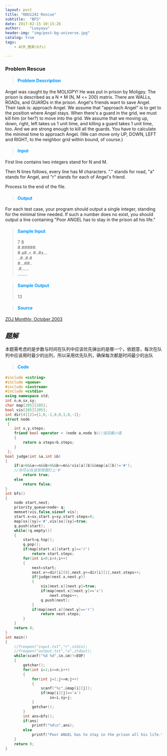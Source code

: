 ```yaml
---
layout: post 
title: "HDU1242 Rescue"
subtitle:  "BFS"
date: 2017-02-15 10:15:26
author:    "Luoyayu"
header-img: "img/post-bg-universe.jpg"
catalog: true
tags:
    - ACM_搜索(bfs)

---
```


###   Problem  <strong>Rescue</strong>  
 
>####  <font color="#0099ff">Problem Description </font>   
Angel was caught by the MOLIGPY! He was put in prison by Moligpy. The prison is described as a N * M (N, M <= 200) matrix. There are WALLs, ROADs, and GUARDs in the prison.
Angel's friends want to save Angel. Their task is: approach Angel. We assume that "approach Angel" is to get to the position where Angel stays. When there's a guard in the grid, we must kill him (or her?) to move into the grid. We assume that we moving up, down, right, left takes us 1 unit time, and killing a guard takes 1 unit time, too. And we are strong enough to kill all the guards.
You have to calculate the minimal time to approach Angel. (We can move only UP, DOWN, LEFT and RIGHT, to the neighbor grid within bound, of course.)

>####  <font color="#0099ff">Input </font>       
First line contains two integers stand for N and M.

Then N lines follows, every line has M characters. "." stands for road, "a" stands for Angel, and "r" stands for each of Angel's friend. 

Process to the end of the file.

>####  <font color="#0099ff">Output</font>   
For each test case, your program should output a single integer, standing for the minimal time needed. If such a number does no exist, you should output a line containing "Poor ANGEL has to stay in the prison all his life." 

>####  <font color="#0099ff">Sample Input</font>   
>7 8  
#.#####.  
#.a#..r. 
#..#x...  
..#..#.#  
#...##..  
.#......  
........  
 
>####  <font color="#0099ff">Sample Output</font>     
>13   

>####  <font color="#0099ff">Source</font>
[ZOJ Monthly, October 2003](http://acm.hdu.edu.cn/search.php?field=problem&key=ZOJ+Monthly%2C+October+2003&source=1&searchmode=source)

## *题解*
 本题需考虑的是步数与时间在队列中应该优先弹出的是哪一个，依题意，每次在队列中应该用时最少的出列，所以采用优先队列，确保每次都是时间最少的出队


>####  <font color="#0099ff">Code</font>

```cpp 
#include <cstring>
#include <queue>
#include <iostream>
#include <cstdio>
using namespace std;
int n,m,sx,sy;
char map[205][205];
bool vis[205][205];
int dir[4][2]={1,0,-1,0,0,1,0,-1};
struct node
 {
    int x,y,steps;
    friend bool operator < (node a,node b)//返回最小值
    {
        return a.steps>b.steps;
    }
 }; 
bool judge(int &a,int &b)
{
    if(a>0&&a<=n&&b>0&&b<=m&&!vis[a][b]&&map[a][b]!='#');
    //也可以在迷宫周围打上'#'
        return true;
    else
        return false;
}
int bfs()
{
    node start,next;
    priority_queue<node> q;
    memset(vis,false,sizeof vis);
    start.x=sx,start.y=sy,start.steps=0;
    map[sx][sy]='#',vis[sx][sy]=true;
    q.push(start);
    while(!q.empty())
    {
        start=q.top();
        q.pop();
        if(map[start.x][start.y]=='r')
            return start.steps;
        for(int i=0;i<4;i++)
        {
            next=start;
            next.x+=dir[i][0],next.y+=dir[i][1],next.steps++;
            if(judge(next.x,next.y))
            {
                vis[next.x][next.y]=true;
                if(map[next.x][next.y]=='x')
                    next.steps++;
                q.push(next);
            }
            if(map[next.x][next.y]=='r')
                return next.steps;
        }
    }
    return 0;
}
int main()
{
    //freopen("input.txt","r",stdin);
    //freopen("output.txt","w",stdout);
    while(scanf("%d %d",&n,&m)!=EOF)
    {
        getchar();
        for(int i=1;i<=n;i++)
        {
            for(int j=1;j<=m;j++)
            {
                scanf("%c",&map[i][j]);
                if(map[i][j]=='a')
                    sx=i,sy=j;
            }
            getchar();
        }
        int ans=bfs();
        if(ans)
            printf("%d\n",ans); 
        else 
            printf("Poor ANGEL has to stay in the prison all his life.\n");
    }
    return 0;
}

```

